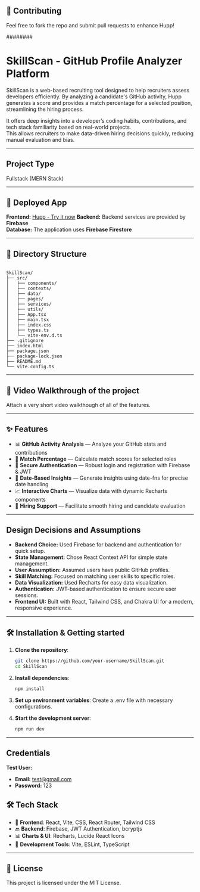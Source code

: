 
## 🤝 Contributing

Feel free to fork the repo and submit pull requests to enhance Hupp!



########

# SkillScan - GitHub Profile Analyzer Platform

SkillScan is a web-based recruiting tool designed to help recruiters assess developers efficiently. By analyzing a candidate's GitHub activity, Hupp generates a score and provides a match percentage for a selected position, streamlining the hiring process.

It offers deep insights into a developer’s coding habits, contributions, and tech stack familiarity based on real-world projects.  
This allows recruiters to make data-driven hiring decisions quickly, reducing manual evaluation and bias.

---

## Project Type

Fullstack (MERN Stack)

---

## 🚀 Deployed App

  **Frontend:** [Hupp - Try it now]()
  **Backend:** Backend services are provided by **Firebase**  
  **Database:**  The application uses **Firebase Firestore** 
  
---

## 📁 Directory Structure

```

SkillScan/
├── src/
│   ├── components/
│   ├── contexts/
│   ├── data/
│   ├── pages/
│   ├── services/
│   ├── utils/
│   ├── App.tsx
│   ├── main.tsx
│   ├── index.css
│   ├── types.ts
│   └── vite-env.d.ts
├── .gitignore
├── index.html
├── package.json
├── package-lock.json
├── README.md
└── vite.config.ts
```

---

## 🎥 Video Walkthrough of the project
Attach a very short video walkthough of all of the features.

---

## ✨ Features

- 📊 **GitHub Activity Analysis** — Analyze your GitHub stats and contributions  
- 🔢 **Match Percentage** — Calculate match scores for selected roles  
- 🔐 **Secure Authentication** — Robust login and registration with Firebase & JWT  
- 📅 **Date-Based Insights** — Generate insights using date-fns for precise date handling  
- 📈 **Interactive Charts** — Visualize data with dynamic Recharts components     
- 💼 **Hiring Support** — Facilitate smooth hiring and candidate evaluation  

---

## Design Decisions and Assumptions

* **Backend Choice:** Used Firebase for backend and authentication for quick setup.  
* **State Management:** Chose React Context API for simple state management.  
* **User Assumption:** Assumed users have public GitHub profiles.  
* **Skill Matching:** Focused on matching user skills to specific roles.  
* **Data Visualization:** Used Recharts for easy data visualization.   
* **Authentication:** JWT-based authentication to ensure secure user sessions.  
* **Frontend UI:** Built with React, Tailwind CSS, and Chakra UI for a modern, responsive experience.

---

## 🛠️ Installation & Getting started

1. **Clone the repository**:
   ```bash
   git clone https://github.com/your-username/SkillScan.git
   cd SkillScan
   ```
2. **Install dependencies**:
   ```bash
   npm install
   ```
3. **Set up environment variables**: Create a .env file with necessary configurations.
  
4. **Start the development server**:
   ```bash
   npm run dev
   ```

---

## Credentials

**Test User:**

- **Email:** test@gmail.com
- **Password:** 123

## 🛠️ Tech Stack

- 🎨 **Frontend**: React, Vite, CSS, React Router, Tailwind CSS
- 🔙 **Backend**: Firebase, JWT Authentication, bcryptjs
- 📊 **Charts & UI**: Recharts, Lucide React Icons
- 🧰 **Development Tools**: Vite, ESLint, TypeScript

---

## 📜 License

This project is licensed under the MIT License.

